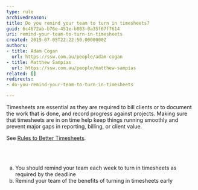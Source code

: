```yaml
---
type: rule
archivedreason: 
title: Do you remind your team to turn in timesheets?
guid: 6c4672ab-b76e-451e-b803-0a35f67f7614
uri: remind-your-team-to-turn-in-timesheets
created: 2019-07-05T22:22:50.0000000Z
authors:
- title: Adam Cogan
  url: https://ssw.com.au/people/adam-cogan
- title: Matthew Sampias
  url: https://ssw.com.au/people/matthew-sampias
related: []
redirects:
- do-you-remind-your-team-to-turn-in-timesheets

---
```



<p class="ssw15-rteElement-P">Timesheets are essential as they are required to bill clients or to document the work that is done, and record progress against projects.&#160;Making sure that timesheets are in on time help keep things running smoothly and prevent major gaps in reporting, billing, or client value.<br></p><p class="ssw15-rteElement-P">See <a href="/_layouts/15/FIXUPREDIRECT.ASPX?WebId=3dfc0e07-e23a-4cbb-aac2-e778b71166a2&amp;TermSetId=07da3ddf-0924-4cd2-a6d4-a4809ae20160&amp;TermId=cb136e2c-2bd9-47d0-adb6-8f905dc7b828">Rules to Better Timesheets​</a>.<br></p>
<br><excerpt class='endintro'></excerpt><br>
<ol style="list-style-type&#58;lower-alpha;"> 
   <li>You should remind your team each week to turn in timesheets as required by the deadline</li><li>Remind your team of the benefits of turning in timesheets early​<br></li></ol>


